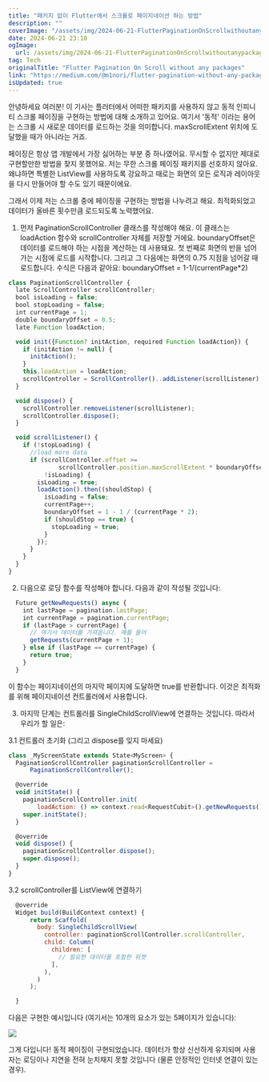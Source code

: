 ```yaml
---
title: "패키지 없이 Flutter에서 스크롤로 페이지네이션 하는 방법"
description: ""
coverImage: "/assets/img/2024-06-21-FlutterPaginationOnScrollwithoutanypackages_0.png"
date: 2024-06-21 23:10
ogImage: 
  url: /assets/img/2024-06-21-FlutterPaginationOnScrollwithoutanypackages_0.png
tag: Tech
originalTitle: "Flutter Pagination On Scroll without any packages"
link: "https://medium.com/@m1nori/flutter-pagination-without-any-packages-8c24095555b3"
isUpdated: true
---
```





안녕하세요 여러분! 이 기사는 플러터에서 어떠한 패키지를 사용하지 않고 동적 인피니티 스크롤 페이징을 구현하는 방법에 대해 소개하고 있어요.
여기서 '동적' 이라는 용어는 스크롤 시 새로운 데이터를 로드하는 것을 의미합니다. maxScrollExtent 위치에 도달했을 때가 아니라는 거죠.

페이징은 항상 앱 개발에서 가장 싫어하는 부분 중 하나였어요. 무시할 수 없지만 제대로 구현할만한 방법을 찾지 못했어요. 저는 무한 스크롤 페이징 패키지를 선호하지 않아요. 왜냐하면 특별한 ListView를 사용하도록 강요하고 때로는 화면의 모든 로직과 레이아웃을 다시 만들어야 할 수도 있기 때문이에요.

그래서 이제 저는 스크롤 중에 페이징을 구현하는 방법을 나누려고 해요. 최적화되었고 데이터가 올바른 횟수만큼 로드되도록 노력했어요.

1. 먼저 PaginationScrollController 클래스를 작성해야 해요. 이 클래스는 loadAction 함수와 scrollController 자체를 저장할 거에요.
   boundaryOffset은 데이터를 로드해야 하는 시점을 계산하는 데 사용돼요. 첫 번째로 화면의 반을 넘어가는 시점에 로드를 시작합니다. 그리고 그 다음에는 화면의 0.75 지점을 넘어갈 때 로드합니다. 수식은 다음과 같아요: boundaryOffset = 1-1/(currentPage\*2)

<div class="content-ad"></div>

```js
class PaginationScrollController {
  late ScrollController scrollController;
  bool isLoading = false;
  bool stopLoading = false;
  int currentPage = 1;
  double boundaryOffset = 0.5;
  late Function loadAction;

  void init({Function? initAction, required Function loadAction}) {
    if (initAction != null) {
      initAction();
    }
    this.loadAction = loadAction;
    scrollController = ScrollController()..addListener(scrollListener);
  }

  void dispose() {
    scrollController.removeListener(scrollListener);
    scrollController.dispose();
  }

  void scrollListener() {
    if (!stopLoading) {
      //load more data
      if (scrollController.offset >=
              scrollController.position.maxScrollExtent * boundaryOffset &&
          !isLoading) {
        isLoading = true;
        loadAction().then((shouldStop) {
          isLoading = false;
          currentPage++;
          boundaryOffset = 1 - 1 / (currentPage * 2);
          if (shouldStop == true) {
            stopLoading = true;
          }
        });
      }
    }
  }
}
```

2. 다음으로 로딩 함수를 작성해야 합니다. 다음과 같이 작성될 것입니다:

```js
  Future getNewRequests() async {
    int lastPage = pagination.lastPage;
    int currentPage = pagination.currentPage;
    if (lastPage > currentPage) {
      // 여기서 데이터를 가져옵니다. 예를 들어
      getRequests(currentPage + 1);
    } else if (lastPage == currentPage) {
      return true;
    }
  }
```

이 함수는 페이지네이션의 마지막 페이지에 도달하면 true를 반환합니다. 이것은 최적화를 위해 페이지네이션 컨트롤러에서 사용합니다.

<div class="content-ad"></div>

3. 마지막 단계는 컨트롤러를 SingleChildScrollView에 연결하는 것입니다. 따라서 우리가 할 일은:

3.1 컨트롤러 초기화 (그리고 dispose를 잊지 마세요)

```js
class _MyScreenState extends State<MyScreen> {
  PaginationScrollController paginationScrollController =
      PaginationScrollController();

  @override
  void initState() {
    paginationScrollController.init(
        loadAction: () => context.read<RequestCubit>().getNewRequests());
    super.initState();
  }

  @override
  void dispose() {
    paginationScrollController.dispose();
    super.dispose();
  }
}
```

3.2 scrollController를 ListView에 연결하기

<div class="content-ad"></div>

```js
  @override
  Widget build(BuildContext context) {
      return Scaffold(
        body: SingleChildScrollView(
          controller: paginationScrollController.scrollController,
          child: Column(
            children: [
              // 필요한 데이터를 포함한 위젯
            ],
          ),
        )
      );

  }
```

다음은 구현한 예시입니다 (여기서는 10개의 요소가 있는 5페이지가 있습니다):

<img src="https://miro.medium.com/v2/resize:fit:1200/1*D-AaGGdptQ426UvWV7uNUw.gif" />

그게 다입니다! 동적 페이징이 구현되었습니다. 데이터가 항상 신선하게 유지되며 사용자는 로딩이나 지연을 전혀 눈치채지 못할 것입니다 (물론 안정적인 인터넷 연결이 있는 경우).
